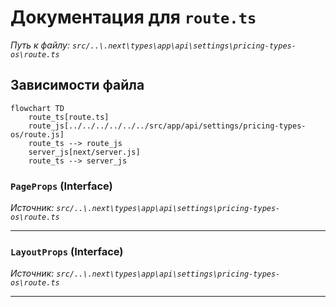 # Документация для `route.ts`

*Путь к файлу: `src/..\.next\types\app\api\settings\pricing-types-os\route.ts`*

## Зависимости файла

```mermaid
flowchart TD
    route_ts[route.ts]
    route_js[../../../../../../src/app/api/settings/pricing-types-os/route.js]
    route_ts --> route_js
    server_js[next/server.js]
    route_ts --> server_js
```

### `PageProps` (Interface)

*Источник: `src/..\.next\types\app\api\settings\pricing-types-os\route.ts`*

---
### `LayoutProps` (Interface)

*Источник: `src/..\.next\types\app\api\settings\pricing-types-os\route.ts`*

---
